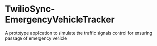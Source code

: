 # TwilioSync-EmergencyVehicleTracker
A prototype application to simulate the traffic signals control for ensuring passage of emergency vehicle
